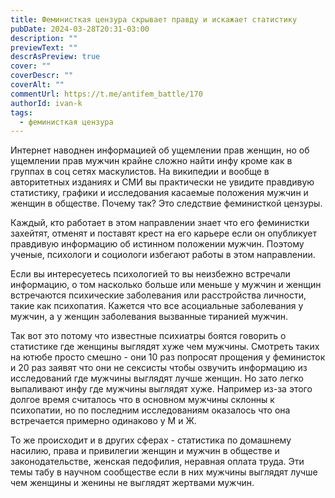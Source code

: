 ```yaml
---
title: Феминисткая цензура скрывает правду и искажает статистику
pubDate: 2024-03-28T20:31-03:00
description: ""
previewText: ""
descrAsPreview: true
cover: ""
coverDescr: ""
coverAlt: ""
commentUrl: https://t.me/antifem_battle/170
authorId: ivan-k
tags:
  - феминисткая цензура
---
```

Интернет наводнен информацией об ущемлении прав женщин, но об ущемлении прав мужчин крайне сложно найти инфу кроме как в группах в соц сетях маскулистов. На википедии и вообще в авторитетных изданиях и СМИ вы практически не увидите правдивую статистику, графики и исследования касаемые положения мужчин и женщин в обществе. Почему так? Это следствие феминисткой цензуры.

Каждый, кто работает в этом направлении знает что его феминистки захейтят, отменят и поставят крест на его карьере если он опубликует правдивую информацию об истинном положении мужчин. Поэтому ученые, психологи и социологи избегают работы в этом направлении.

Если вы интересуетесь психологией то вы неизбежно встречали информацию, о том насколько больше или меньше у мужчин и женщин встречаются психические заболевания или расстройства личности, такие как психопатия. Кажется что все асоциальные заболевания у мужчин, а у женщин заболевания вызванные тиранией мужчин.

Так вот это потому что известные психиатры боятся говорить о статистике где женщины выглядят хуже чем мужчины. Смотреть таких на ютюбе просто смешно - они 10 раз попросят прощения у феминисток и 20 раз заявят что они не сексисты чтобы озвучить информацию из исследований где мужчины выглядят лучше женщин. Но зато легко выпаливают инфу где мужчины выглядят хуже. Например из-за этого долгое время считалось что в основном мужчины склонны к психопатии, но по последним исследованиям оказалось что она  встречается примерно одинаково у М и Ж.

То же происходит и в других сферах - статистика по домашнему насилию, права и привилегии женщин и мужчин в обществе и законодательстве, женская педофилия, неравная оплата труда. Эти темы табу в научном сообществе если в них мужчины выглядят лучше чем женщины и женины не выглядят жертвами мужчин.

